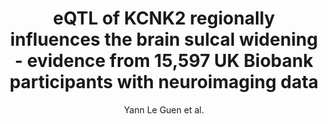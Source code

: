 ---
cat: gaia
subcat: brainomics
bestof: false
author: Yann Le Guen et al.
title: eQTL of KCNK2 regionally influences the brain sulcal widening - evidence from 15,597 UK Biobank participants with neuroimaging data
journal: Brain Structure and Function
year: 2019
type: article
url: https -//doi.org/10.1007/s00429-018-1808-9
doi: 10.1007/s00429-018-1808-9
---